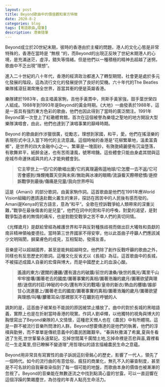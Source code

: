 ```yaml
---
layout: post
title: Beyond歌曲中的價值觀和東方特徵
date: 2020-8-2
categories: blog
tags: [粵語歌曲,隨筆]
description: 港樂隨筆
---
```


Beyond成立於20世紀末期，彼時的香港由於主權的問題，港人的文化心態是非常特殊的，香港在當時是 “無根 “的，而Beyond的出現正反映了世紀末期港人的心境，是充滿迷茫，虛浮，錯失等情緒。但是他們以一種積極的精神去超越了迷惘，歌曲中不乏出現”理想“。  

進入二十世紀的八十年代，香港的經濟政治都進入了轉型期間，社會更是處於多元化發展的階段，這為流行文化的發展提供了良好的契機。六十年代的The Beatles樂隊搖滾狂潮席捲全世界，首當其衝的便是英屬香港。  

樂隊建於1983年，由主唱黃家駒，吉他手黃貫中，貝斯手黃家強，鼓手葉世榮四人組成。1988年到1993年是Beyond的黃金時期。《大地》一曲發表於1988年，這是一首具有強烈東方色彩的歌曲，他們也因此得到了當時的廣泛關注。1991年Beyond第一次登上了紅磡體育館，首次在這個被譽為樂壇之聖地的地方開設大型樂隊演唱會，由此，他們也達到了演唱事業的巔峰時期。  

Beyond 的歌曲創作涉獵很廣，從勵志，理想到家國，和平，愛。他們在搖滾樂的表現形式中注入當下時代的主流意識。這個時候的香港是“花柳繁華地，溫柔富貴鄉“，是世界的四大金融中心之一。繁華是一塊面紗，有旖旎綺麗便有沉淪墮落，有歌舞昇平，紙醉金迷，也有苦雨淒風，號寒啼饑。這些體會只能由身處其間與這座城市命運休戚與共的人才能夠體會到。  

>**它主宰世上一切/它的歌唱出愛/它的真理遍佈這地球/它怎麼一去不返/它可否會感到/烽煙掩蓋天空與未來/無助與冰凍的眼睛/流淚看天際帶悲憤/是控訴戰爭到最後/傷痛是兒童/我向世界呼叫**  

這是《Amani》的部分歌詞，由黃家駒作詞。這首歌曲是他們在1991年應World Vision組織的邀請遠赴戰火叢生的東非，探訪在困苦中的人民後有感而發的。Amani是Kenya的官方語言，意為“和平“。全歌在控訴戰爭給人類帶來的深重災難，”戰爭在最後傷害的是兒童“，他們在詞中的對和平的呼喚，對愛的渴望，是對戰爭製造者的無情的痛斥，也是對飽受戰爭之苦不幸人們的真切同情。  

《光輝歲月》是獻給曾經為維護世界和平與反對種族歧視而做出巨大犧牲和貢獻的南非精神領袖曼德拉。當時第三世界國家不得安寧，他以此首曲子呼籲人們應該減少文明隔閡，摒棄膚色的成見，互相幫助，發揚友善。  

音樂是可以超越國界，甚至是能夠超越時空。他們除了創作反戰呼籲的歌曲之外，同樣也有反思歷史的歌詞。這種文化反省尤以《長城》為征。這首歌曲中的長城，不被描述成國人自豪的宏偉與博大，而是中國歷史上的血淚心酸。  

>**遙遠的東方/遼闊的邊疆/還有遠古的破牆/前世的滄桑/後世的風光/萬里千山牢牢接壤/圍著老去的國度/圍著事實的真相/圍著浩瀚的歲月/圍著欲望與理想/迷信的村莊/神秘的中央/還有昨天的戰場/皇帝的新衣/熱血的櫻槍/誰卻甘心流連塞上/圍著老去的國度/圍著事實的真相/圍著浩瀚的歲月/圍著欲望與理想/叫嚷/朦著耳朵/那裡那天不在聽到在呼號的人**  

諷刺的是，這首曲子被某些不能說的原因被禁止播放了。曲中的對於長城的黑暗語義，實際上也是在折射當時香港的現實。作詞人劉卓輝，以他獨特的視角與博大的胸懷寫出了Beyond樂隊的人文情懷，這種悲天憫人也在《農民》中有所體現。這是一群不被流行音樂所問津的人群。Beyond想要傳達的是他們的執著，他們的淳樸與勤勞，而不單單是傳統意義中的農民困難艱辛。“春與秋撒滿了希冀,夏與冬看透了生死,世世輩輩永遠緊記。忘掉世間萬千廣闊土地,忘掉命裡是否悲與喜,霧裡看花一生走萬里,但已瞭解不變道理”,用哲理似的語言描繪農民生命之意蘊。  

Beyond用非常具有寫實性的曲子訴說這刻骨銘心的歷史，影響了一代人，領先了一個時代。如今的流行曲的有意低俗，瘋狂的商業化，無孔不入的審查制度，甚至是不可名狀的自我審查染指到了每一個可能的地盤，而歌曲本身的價值也被漸漸的忽視了。Beyond的音樂能在無數逐流之中找到點滴心靈的甘露，可以一直迴響在這個浮躁的繁雜塵世，為彷徨的年青人點亮生命活力。













